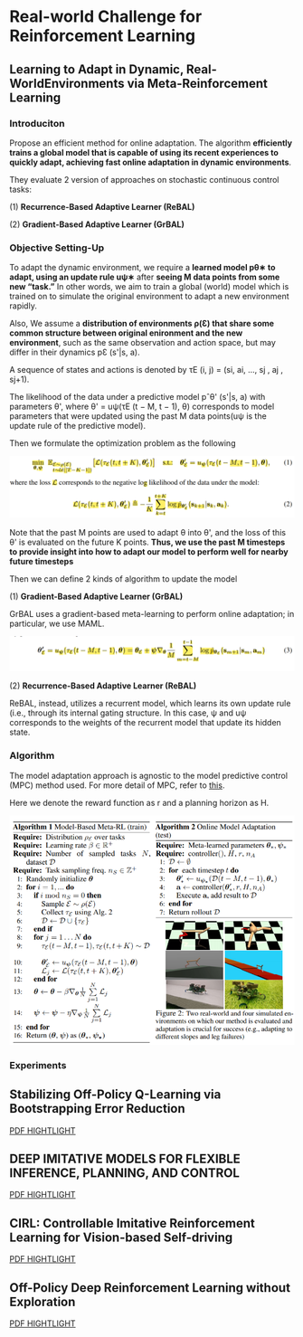 # Real-world Challenge for Reinforcement Learning

## Learning to Adapt in Dynamic, Real-WorldEnvironments via Meta-Reinforcement Learning

### Introduciton
Propose an efficient method for online adaptation. The algorithm **efficiently trains a global model that is capable of using its recent experiences to quickly adapt, achieving fast online adaptation in dynamic environments**.

They evaluate 2 version of approaches on stochastic
continuous control tasks: 

(1) **Recurrence-Based Adaptive Learner (ReBAL)**

(2) **Gradient-Based Adaptive Learner (GrBAL)**

### Objective Setting-Up

To adapt the dynamic environment, we require a **learned model pθ∗ to adapt, using an update rule uψ∗**
after **seeing M data points from some new “task.”** In other words, we aim to train a global (world) model which is trained on to simulate the original environment to adapt a new environment rapidly.

Also, We assume a **distribution of environments ρ(Ɛ) that share some common structure between original enironment and the new environment**, such as
the same observation and action space, but may differ in their dynamics pƐ (s'|s, a). 

A sequence of states and actions is denoted by τE (i, j) = (si, ai, ..., sj , aj , sj+1). 

The  likelihood of the data under a predictive model pˆθ' (s'|s, a) with parameters θ', where θ' = uψ(τE (t − M, t − 1), θ) corresponds to model parameters that were updated using the past M data points(uψ is the update rule of the predictive model).

Then we formulate the optimization problem as the following

![meta_algo](img/meta_algo.png)

Note that the past M points are used to adapt θ into θ', and the loss of this θ' is evaluated on the future K points. **Thus, we use the past M timesteps to provide insight into how to adapt our model to perform well for nearby future timesteps**

Then we can define 2 kinds of algorithm to update the model

(1) **Gradient-Based Adaptive Learner (GrBAL)**

GrBAL uses a gradient-based meta-learning to
perform online adaptation; in particular, we use MAML.

![](img/grbal.png)

(2) **Recurrence-Based Adaptive Learner (ReBAL)**

ReBAL, instead, utilizes a recurrent model,
which learns its own update rule (i.e., through its internal gating structure. In this case, ψ and uψ
corresponds to the weights of the recurrent model that update its hidden state.

### Algorithm

The model adaptation approach is agnostic to the model predictive control (MPC) method used. For more detail of MPC, refer to [this](https://en.wikipedia.org/wiki/Model_predictive_control#:~:text=Model%20predictive%20control%20(MPC)%20is,oil%20refineries%20since%20the%201980s.).

Here we denote the reward function as r and a planning horizon as H.

![](img/algo.png)

### Experiments

## Stabilizing Off-Policy Q-Learning via Bootstrapping Error Reduction

[PDF HIGHTLIGHT](./Stabilizing%20Off-Policy%20Q-Learning%20via%20Bootstrapping%20Error%20Reduction.pdf)

## DEEP IMITATIVE MODELS FOR FLEXIBLE INFERENCE, PLANNING, AND CONTROL

[PDF HIGHTLIGHT](./Deep%20Imitative%20Models%20for%20Flexible%20Inference,%20Planning,%20and%20Control.pdf)

## CIRL: Controllable Imitative Reinforcement Learning for Vision-based Self-driving

[PDF HIGHTLIGHT](./CIRL%20Controllable%20Imitative%20Reinforcement%20Learning.pdf)

## Off-Policy Deep Reinforcement Learning without Exploration

[PDF HIGHTLIGHT](./Off-Policy%20Deep%20Reinforcement%20Learning%20without%20Exploration.pdf)